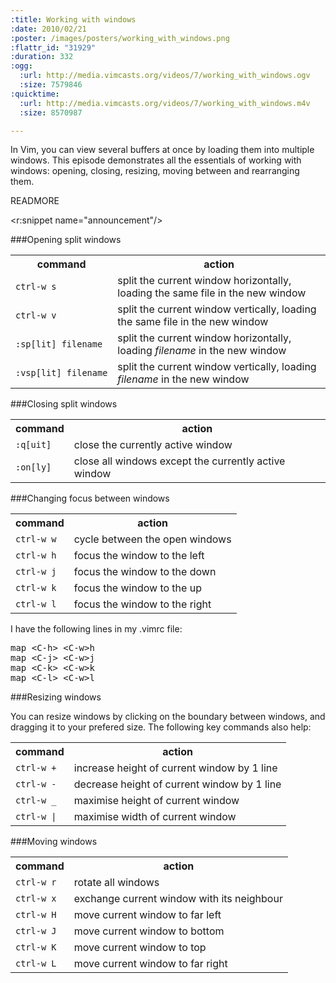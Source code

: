 ```yaml
--- 
:title: Working with windows
:date: 2010/02/21
:poster: /images/posters/working_with_windows.png
:flattr_id: "31929"
:duration: 332
:ogg: 
  :url: http://media.vimcasts.org/videos/7/working_with_windows.ogv
  :size: 7579846
:quicktime: 
  :url: http://media.vimcasts.org/videos/7/working_with_windows.m4v
  :size: 8570987

---
```


In Vim, you can view several buffers at once by loading them into multiple windows. This episode demonstrates all the essentials of working with windows: opening, closing, resizing, moving between and rearranging them.



READMORE

<r:snippet name="announcement"/>

###Opening split windows

<table>
   <tr>
       <th>command</th>
       <th>action</th>
   </tr>
   <tr>
       <td><code>ctrl-w s</code></td>
       <td>split the current window horizontally, loading the same file in the new window</td>
   </tr>
   <tr>
       <td><code>ctrl-w v</code></td>
       <td>split the current window vertically, loading the same file in the new window</td>
   </tr>
   <tr>
       <td><code>:sp[lit]&nbsp;filename</code></td>
       <td>split the current window horizontally, loading <em>filename</em> in the new window</td>
   </tr>
   <tr>
       <td><code>:vsp[lit]&nbsp;filename</code></td>
       <td>split the current window vertically, loading <em>filename</em> in the new window</td>
   </tr>
</table>

###Closing split windows

<table>
   <tr>
       <th>command</th>
       <th>action</th>
   </tr>
   <tr>
       <td><code>:q[uit]</code></td>
       <td>close the currently active window</td>
   </tr>
   <tr>
       <td><code>:on[ly]</code></td>
       <td>close all windows except the currently active window</td>
   </tr>
</table>

###Changing focus between windows

<table>
   <tr>
       <th>command</th>
       <th>action</th>
   </tr>
   <tr>
       <td><code>ctrl-w w</code></td>
       <td>cycle between the open windows</td>
   </tr>
   <tr>
       <td><code>ctrl-w h</code></td>
       <td>focus the window to the left</td>
   </tr>
   <tr>
       <td><code>ctrl-w j</code></td>
       <td>focus the window to the down</td>
   </tr>
   <tr>
       <td><code>ctrl-w k</code></td>
       <td>focus the window to the up</td>
   </tr>
   <tr>
       <td><code>ctrl-w l</code></td>
       <td>focus the window to the right</td>
   </tr>
</table>

I have the following lines in my .vimrc file:

<pre class="brush: vimscript">
map &lt;C-h&gt; &lt;C-w&gt;h
map &lt;C-j&gt; &lt;C-w&gt;j
map &lt;C-k&gt; &lt;C-w&gt;k
map &lt;C-l&gt; &lt;C-w&gt;l
</pre>


###Resizing windows

You can resize windows by clicking on the boundary between windows, and dragging it to your prefered size. The following key commands also help:

<table>
   <tr>
       <th>command</th>
       <th>action</th>
   </tr>
   <tr>
       <td><code>ctrl-w +</code></td>
       <td>increase height of current window by 1 line</td>
   </tr>
   <tr>
       <td><code>ctrl-w -</code></td>
       <td>decrease height of current window by 1 line</td>
   </tr>
   <tr>
       <td><code>ctrl-w _</code></td>
       <td>maximise height of current window</td>
   </tr>
   <tr>
       <td><code>ctrl-w |</code></td>
       <td>maximise width of current window</td>
   </tr>
</table>

###Moving windows

<table>
   <tr>
       <th>command</th>
       <th>action</th>
   </tr>
   <tr>
       <td><code>ctrl-w r</code></td>
       <td>rotate all windows</td>
   </tr>
   <tr>
       <td><code>ctrl-w x</code></td>
       <td>exchange current window with its neighbour</td>
   </tr>
   <tr>
       <td><code>ctrl-w H</code></td>
       <td>move current window to far left</td>
   </tr>
   <tr>
       <td><code>ctrl-w J</code></td>
       <td>move current window to bottom</td>
   </tr>
   <tr>
       <td><code>ctrl-w K</code></td>
       <td>move current window to top</td>
   </tr>
   <tr>
       <td><code>ctrl-w L</code></td>
       <td>move current window to far right</td>
   </tr>
</table>

